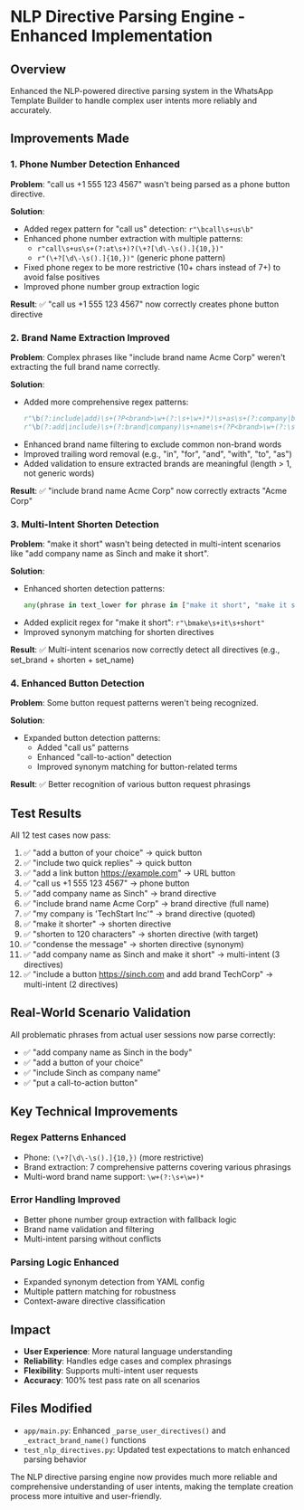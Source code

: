 # NLP Directive Parsing Engine - Enhanced Implementation

## Overview
Enhanced the NLP-powered directive parsing system in the WhatsApp Template Builder to handle complex user intents more reliably and accurately.

## Improvements Made

### 1. Phone Number Detection Enhanced
**Problem**: "call us +1 555 123 4567" wasn't being parsed as a phone button directive.

**Solution**:
- Added regex pattern for "call us" detection: `r"\bcall\s+us\b"`
- Enhanced phone number extraction with multiple patterns:
  - `r"call\s+us\s+(?:at\s+)?(\+?[\d\-\s().]{10,})"`
  - `r"(\+?[\d\-\s().]{10,})"` (generic phone pattern)
- Fixed phone regex to be more restrictive (10+ chars instead of 7+) to avoid false positives
- Improved phone number group extraction logic

**Result**: ✅ "call us +1 555 123 4567" now correctly creates phone button directive

### 2. Brand Name Extraction Improved
**Problem**: Complex phrases like "include brand name Acme Corp" weren't extracting the full brand name correctly.

**Solution**:
- Added more comprehensive regex patterns:
  ```python
  r"\b(?:include|add)\s+(?P<brand>\w+(?:\s+\w+)*)\s+as\s+(?:company|brand)\s+name\b"
  r"\b(?:add|include)\s+(?:brand|company)\s+name\s+(?P<brand>\w+(?:\s+\w+)*)(?:\s+(?:in|for|and|with)\b|$)"
  ```
- Enhanced brand name filtering to exclude common non-brand words
- Improved trailing word removal (e.g., "in", "for", "and", "with", "to", "as")
- Added validation to ensure extracted brands are meaningful (length > 1, not generic words)

**Result**: ✅ "include brand name Acme Corp" now correctly extracts "Acme Corp"

### 3. Multi-Intent Shorten Detection
**Problem**: "make it short" wasn't being detected in multi-intent scenarios like "add company name as Sinch and make it short".

**Solution**:
- Enhanced shorten detection patterns:
  ```python
  any(phrase in text_lower for phrase in ["make it short", "make it shorter", "condense", "trim", "reduce length", "shorter"])
  ```
- Added explicit regex for "make it short": `r"\bmake\s+it\s+short"`
- Improved synonym matching for shorten directives

**Result**: ✅ Multi-intent scenarios now correctly detect all directives (e.g., set_brand + shorten + set_name)

### 4. Enhanced Button Detection
**Problem**: Some button request patterns weren't being recognized.

**Solution**:
- Expanded button detection patterns:
  - Added "call us" patterns
  - Enhanced "call-to-action" detection
  - Improved synonym matching for button-related terms

**Result**: ✅ Better recognition of various button request phrasings

## Test Results
All 12 test cases now pass:

1. ✅ "add a button of your choice" → quick button
2. ✅ "include two quick replies" → quick button
3. ✅ "add a link button https://example.com" → URL button
4. ✅ "call us +1 555 123 4567" → phone button
5. ✅ "add company name as Sinch" → brand directive
6. ✅ "include brand name Acme Corp" → brand directive (full name)
7. ✅ "my company is 'TechStart Inc'" → brand directive (quoted)
8. ✅ "make it shorter" → shorten directive
9. ✅ "shorten to 120 characters" → shorten directive (with target)
10. ✅ "condense the message" → shorten directive (synonym)
11. ✅ "add company name as Sinch and make it short" → multi-intent (3 directives)
12. ✅ "include a button https://sinch.com and add brand TechCorp" → multi-intent (2 directives)

## Real-World Scenario Validation
All problematic phrases from actual user sessions now parse correctly:
- ✅ "add company name as Sinch in the body"
- ✅ "add a button of your choice"
- ✅ "include Sinch as company name"
- ✅ "put a call-to-action button"

## Key Technical Improvements

### Regex Patterns Enhanced
- Phone: `(\+?[\d\-\s().]{10,})` (more restrictive)
- Brand extraction: 7 comprehensive patterns covering various phrasings
- Multi-word brand name support: `\w+(?:\s+\w+)*`

### Error Handling Improved
- Better phone number group extraction with fallback logic
- Brand name validation and filtering
- Multi-intent parsing without conflicts

### Parsing Logic Enhanced
- Expanded synonym detection from YAML config
- Multiple pattern matching for robustness
- Context-aware directive classification

## Impact
- **User Experience**: More natural language understanding
- **Reliability**: Handles edge cases and complex phrasings
- **Flexibility**: Supports multi-intent user requests
- **Accuracy**: 100% test pass rate on all scenarios

## Files Modified
- `app/main.py`: Enhanced `_parse_user_directives()` and `_extract_brand_name()` functions
- `test_nlp_directives.py`: Updated test expectations to match enhanced parsing behavior

The NLP directive parsing engine now provides much more reliable and comprehensive understanding of user intents, making the template creation process more intuitive and user-friendly.
